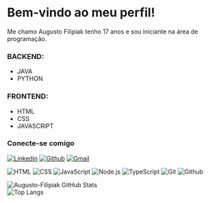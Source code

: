 # Bem-vindo ao meu perfil!
Me chamo Augusto Filipiak tenho 17 anos e sou iniciante na área de programação.

### BACKEND:
- JAVA
- PYTHON
  
### FRONTEND:
- HTML
- CSS
- JAVASCRIPT

### Conecte-se comigo

[![Linkedin](https://img.shields.io/badge/LinkedIn-0077B5?style=for-the-badge&logo=linkedin&logoColor=white)](https://github.com/Augusto-Filipiak)
[![Github](https://img.shields.io/badge/-Github-333333?style=for-the-badge&logo=linkedin&logoColor=white)](https://github.com/Augusto-Filipiak)
[![Gmail](https://img.shields.io/badge/Gmail-fff?style=for-the-badge&logo=Gmail&logoColor=e71c18)](mailto:augustofilipiak@gmail.com)

![HTML](https://img.shields.io/badge/-HTML-333333?style=flat&logo=HTML5)
![CSS](https://img.shields.io/badge/-CSS-333333?style=flat&logo=CSS3&logoColor=1572B6)
![JavaScript](https://img.shields.io/badge/-JavaScript-333333?style=flat&logo=javascript)
![Node.js](https://img.shields.io/badge/-Node.js-333333?style=flat&logo=node.js)
![TypeScript](https://img.shields.io/badge/-TypeScript-333333?style=flat&logo=typescript&logoColor=2D79C7)
![Git](https://img.shields.io/badge/-Git-333333?style=flat&logo=Git&logoColor=f05033)
![Github](https://img.shields.io/badge/-Github-333333?style=flat&logo=Github&logoColor=000000)

![Augusto-Filipiak GitHub Stats](https://github-readme-stats.vercel.app/api?username=Augusto-Filipiak&show_icons=true&theme=github_dark_dimmed)  
![Top Langs](https://github-readme-stats.vercel.app/api/top-langs/?username=Augusto-Filipiak&layout=compact&theme=github_dark_dimmed)
